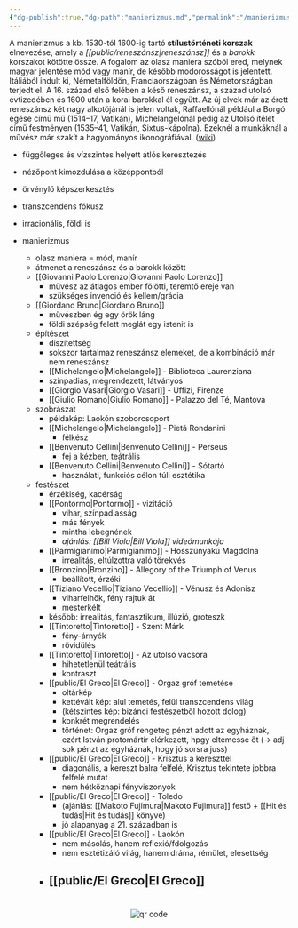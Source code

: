 ```yaml
---
{"dg-publish":true,"dg-path":"manierizmus.md","permalink":"/manierizmus/"}
---
```



A manierizmus a kb. 1530-tól 1600-ig tartó **stílustörténeti korszak** elnevezése, amely a *[[public/reneszánsz\|reneszánsz]]* és a *barokk* korszakot kötötte össze. A fogalom az olasz maniera szóból ered, melynek magyar jelentése mód vagy manír, de később modorosságot is jelentett. Itáliából indult ki, Németalföldön, Franciaországban és Németországban terjedt el. A 16. század első felében a késő reneszánsz, a század utolsó évtizedében és 1600 után a korai barokkal él együtt. Az új elvek már az érett reneszánsz két nagy alkotójánál is jelen voltak, Raffaellónál például a Borgó égése című mű (1514–17, Vatikán), Michelangelónál pedig az Utolsó ítélet című festményen (1535–41, Vatikán, Sixtus-kápolna). Ezeknél a munkáknál a művész már szakít a hagyományos ikonográfiával. ([wiki](https://www.wikiwand.com/hu/Manierizmus_(m%C5%B1v%C3%A9szet)))

- függőleges és vízszintes helyett átlós keresztezés
- nézőpont kimozdulása a középpontból
- örvénylő képszerkesztés
- transzcendens fókusz
- irracionális, földi is

- manierizmus
	- olasz maniera = mód, manír
	- átmenet a reneszánsz és a barokk között
	- [[Giovanni Paolo Lorenzo\|Giovanni Paolo Lorenzo]]
		- művész az átlagos ember fölötti, teremtő ereje van
		- szükséges invenció és kellem/grácia
	- [[Giordano Bruno\|Giordano Bruno]]
		- művészben ég egy örök láng
		- földi szépség felett meglát egy istenit is
	- építészet
		- díszítettség
		- sokszor tartalmaz reneszánsz elemeket, de a kombináció már nem reneszánsz
		- [[Michelangelo\|Michelangelo]] - Biblioteca Laurenziana
		- színpadias, megrendezett, látványos
		- [[Giorgio Vasari\|Giorgio Vasari]] - Uffizi, Firenze
		- [[Giulio Romano\|Giulio Romano]] - Palazzo del Té, Mantova
	- szobrászat
		- példakép: Laokón szoborcsoport
		- [[Michelangelo\|Michelangelo]] - Pietá Rondanini
			- félkész
		- [[Benvenuto Cellini\|Benvenuto Cellini]] - Perseus
			- fej a kézben, teátrális
		- [[Benvenuto Cellini\|Benvenuto Cellini]] - Sótartó
			- használati, funkciós célon túli esztétika
	- festészet
		- érzékiség, kacérság
		- [[Pontormo\|Pontormo]] - vizitáció
			- vihar, színpadiasság
			- más fények
			- mintha lebegnének
			- *ajánlás: [[Bill Viola\|Bill Viola]] videómunkája*
		- [[Parmigianimo\|Parmigianimo]] - Hosszúnyakú Magdolna
			- irrealitás, eltúlzottra való törekvés
		- [[Bronzino\|Bronzino]] - Allegory of the Triumph of Venus
			- beállított, érzéki
		- [[Tiziano Vecellio\|Tiziano Vecellio]] - Vénusz és Adonisz
			- viharfelhők, fény rajtuk át
			- mesterkélt
		- később: irrealitás, fantasztikum, illúzió, groteszk
		- [[Tintoretto\|Tintoretto]] - Szent Márk
			- fény-árnyék
			- rövidülés
		- [[Tintoretto\|Tintoretto]] - Az utolsó vacsora
			- hihetetlenül teátrális
			- kontraszt
		- [[public/El Greco\|El Greco]] - Orgaz gróf temetése
			- oltárkép
			- kettévált kép: alul temetés, felül transzcendens világ
			- (kétszintes kép: bizánci festészetből hozott dolog)
			- konkrét megrendelés
			- történet: Orgaz gróf rengeteg pénzt adott az egyháznak, ezért István protomártír elérkezett, hpgy eltemesse őt (-> adj sok pénzt az egyháznak, hogy jó sorsra juss)
		- [[public/El Greco\|El Greco]] - Krisztus a kereszttel
			- diagonális, a kereszt balra felfelé, Krisztus tekintete jobbra felfelé mutat
			- nem hétköznapi fényviszonyok
		- [[public/El Greco\|El Greco]] - Toledo
			- (ajánlás: [[Makoto Fujimura\|Makoto Fujimura]] festő + [[Hit és tudás\|Hit és tudás]] könyve)
			- jó alapanyag a 21. században is
		- [[public/El Greco\|El Greco]] - Laokón
			- nem másolás, hanem reflexió/fdolgozás
			- nem esztétizáló világ, hanem dráma, rémület, elesettség
		- [[public/El Greco\|El Greco]]
			-
#
<p style="text-align: center;"><img src="https://chart.googleapis.com/chart?cht=qr&chl=https://notes.andrasdenes.com/manierizmus&chs=180x180&choe=UTF-8&chld=L|2" alt="qr code"></p>

